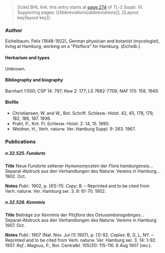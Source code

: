 > [!cite] BHL link: this entry starts at [page 274](https://www.biodiversitylibrary.org/item/103835#page/284/mode/1up) of TL-2 Suppl. VI.
> Supporting pages: [[Abbreviations|abbreviations]], [[Layout key|layout key]].

### Author

Eichelbaum, Felix (1848-1922), German physician and botanist (mycologist), living at Hamburg, working on a "Pilzflora" for Hamburg. (*Eichelb.*).

#### Herbarium and types

Unknown.

#### Bibliography and biography

Barnhart 1:500; CSP 14: 797; Kew 2: 177; LS 7682-7709; NAF 1(1): 158. 1949.

#### Biofile

- Christiansen, W. and W., Bot. Schrift. Schlesw.-Holst. 42, 45, 178, 179, 182, 186, 187. 1936.
- Prahl, P., Krit. Fl. Schlesw.-Holst. 2: 14, 15. 1890.
- Weidner, H., Verh. naturw. Ver. Hamburg Suppl. 9: 263. 1967.

### Publications

##### n.32.525. Fundorte

**Title**
Neue *Fundorte* seltener *Hymenomyceten* der *Flora hamburgensis*... Separat-Abdruck aus den Verhandlungen des Naturw. Vereins in Hamburg... 1902. Oct.

**Notes**
*Publ*.: 1902, p. \[61\]-70. *Copy*: B. – Reprinted and to be cited from Verh. naturw. Ver. Hamburg ser. 3. 9: 61-70. 1902.

##### n.32.526. Kenntnis

**Title**
Beiträge zur *Kenntnis* der *Pilzflora* des *Ostusambaragebirges*... Separat-Abdruck aus den Verhandlungen des Naturw. Vereins in Hamburg 1907. Oct.

**Notes**
*Publ*.: 1907 (Nat. Nov. Jul (1) 1907), p. \[1\]-92. *Copies*: B, G, L, NY. – Reprinted and to be cited from Verh. naturw. Ver. Hamburg ser. 3. 14: 1-92. 1907.
*Ref*.: Magnus, P., Bot. Centralbl. 105(31): 115-116. 6 Aug 1907 (rev.).

